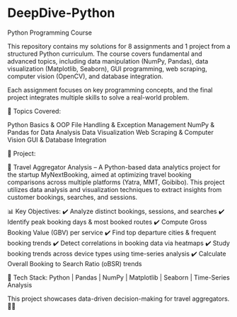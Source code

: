 # DeepDive-Python

Python Programming Course 

This repository contains my solutions for 8 assignments and 1 project from a structured Python curriculum. The course covers fundamental and advanced topics, including data manipulation (NumPy, Pandas), data visualization (Matplotlib, Seaborn), GUI programming, web scraping, computer vision (OpenCV), and database integration.

Each assignment focuses on key programming concepts, and the final project integrates multiple skills to solve a real-world problem.

📌 Topics Covered:

Python Basics & OOP
File Handling & Exception Management
NumPy & Pandas for Data Analysis
Data Visualization
Web Scraping & Computer Vision
GUI & Database Integration

🚀 Project:

🚀 Travel Aggregator Analysis – A Python-based data analytics project for the startup MyNextBooking, aimed at optimizing travel booking comparisons across multiple platforms (Yatra, MMT, Goibibo). This project utilizes data analysis and visualization techniques to extract insights from customer bookings, searches, and sessions.

📊 Key Objectives:
✔️ Analyze distinct bookings, sessions, and searches
✔️ Identify peak booking days & most booked routes
✔️ Compute Gross Booking Value (GBV) per service
✔️ Find top departure cities & frequent booking trends
✔️ Detect correlations in booking data via heatmaps
✔️ Study booking trends across device types using time-series analysis
✔️ Calculate Overall Booking to Search Ratio (oBSR) trends

🔧 Tech Stack: Python | Pandas | NumPy | Matplotlib | Seaborn | Time-Series Analysis

This project showcases data-driven decision-making for travel aggregators. 🚀✨
